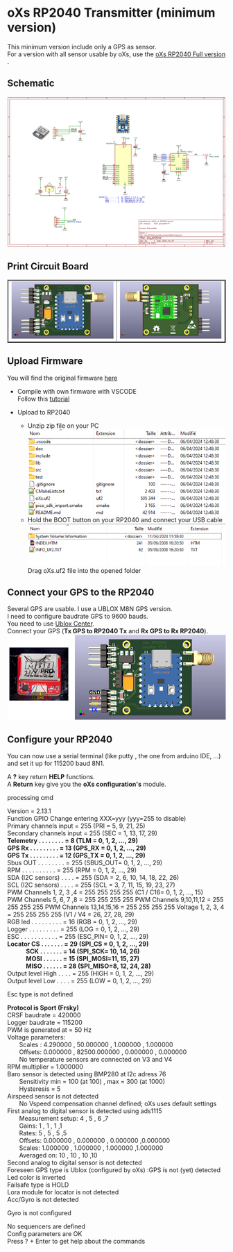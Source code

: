 # oXs RP2040 Transmitter (minimum version)  

This minimum version include only a GPS as sensor.  
For a version with all sensor usable by oXs, use the [oXs RP2040 Full version](https://github.com/pierrotm777/oXs_Locator/tree/main/oXs_RP2040_Emitter/Emitter_And_Full_Telemetry)  .  

## Schematic
![Schematic](https://github.com/pierrotm777/oXs_Locator/blob/main/oXs_RP2040_Emitter/Emitter_Minimum/oXs_RP2040_Locator_transmitter.png)    

## Print Circuit Board
  <table border="2">
  <tr>
  <td><img src="https://github.com/pierrotm777/oXs_Locator/blob/main/oXs_RP2040_Emitter/Emitter_Minimum/oXs_RP2040_Locator_transmitter_Top.jpg" border="0"/></td>
  <td><img src="https://github.com/pierrotm777/oXs_Locator/blob/main/oXs_RP2040_Emitter/Emitter_Minimum/oXs_RP2040_Locator_transmitter_Bot.jpg" border="0"/></td>
  </tr>
  </table>

## Upload Firmware
You will find the original firmware [here](https://github.com/mstrens/oXs_on_RP2040/tree/test)    
  * Compile with own firmware with VSCODE  
    Follow this [tutorial](https://github.com/mstrens/oXs_on_RP2040#----------software--------------------)    
	
  * Upload to RP2040  
    * Unzip zip file on your PC  
	![src](https://github.com/pierrotm777/oXs_Locator/blob/main/oXs_RP2040_Emitter/Emitter_Minimum/oXs_RP2040.png)    
	* Hold the BOOT button on your RP2040 and connect your USB cable  
	![src](https://github.com/pierrotm777/oXs_Locator/blob/main/oXs_RP2040_Emitter/Emitter_Minimum/RP2040_Upload.png)    
	Drag oXs.uf2 file into the opened folder  

## Connect your GPS to the RP2040
Several GPS are usable. I use a UBLOX M8N GPS version.  
I need to configure baudrate GPS to 9600 bauds.  
You need to use [Ublox Center](https://www.u-blox.com/en/product/u-center).  
Connect your GPS (**Tx GPS to RP2040 Tx** and **Rx GPS to Rx RP2040**).  
![GPS wiring](https://github.com/pierrotm777/oXs_Locator/blob/main/oXs_RP2040_Emitter/Emitter_Minimum/oXs_RP2040_Locator_transmitter_Minimum.jpg)  

## Configure your RP2040
You can now use a serial terminal (like putty , the one from arduino IDE, ...)   and set it up for 115200 baud 8N1.  

A **?** key return **HELP** functions.  
A **Return** key give you the **oXs configuration's** module.  

processing cmd

Version = 2.13.1  
    Function                GPIO  Change entering XXX=yyy (yyy=255 to disable)  
Primary channels input    =  255  (PRI     = 5, 9, 21, 25)  
Secondary channels input  =  255  (SEC     = 1, 13, 17, 29)  
<b>Telemetry . . . . . . . . =    8  (TLM     = 0, 1, 2, ..., 29)  
GPS Rx  . . . . . . . . . =   13  (GPS_RX  = 0, 1, 2, ..., 29)  
GPS Tx  . . . . . . . . . =   12  (GPS_TX  = 0, 1, 2, ..., 29)</b>  
Sbus OUT  . . . . . . . . =  255  (SBUS_OUT= 0, 1, 2, ..., 29)  
RPM   . . . . . . . . . . =  255  (RPM     = 0, 1, 2, ..., 29)  
SDA (I2C sensors)   . . . . =  255  (SDA     = 2, 6, 10, 14, 18, 22, 26)  
SCL (I2C sensors)   . . . . =  255  (SCL     = 3, 7, 11, 15, 19, 23, 27)  
PWM Channels 1, 2, 3 ,4   =  255  255  255  255 (C1 / C16= 0, 1, 2, ..., 15)  
PWM Channels 5, 6, 7 ,8   =  255  255  255  255
PWM Channels 9,10,11,12   =  255  255  255  255
PWM Channels 13,14,15,16  =  255  255  255  255
Voltage 1, 2, 3, 4        =  255  255  255  255 (V1 / V4 = 26, 27, 28, 29)  
RGB led . . . . . . . . . =   16  (RGB    = 0, 1, 2, ..., 29)  
Logger  . . . . . . . . . =  255  (LOG    = 0, 1, 2, ..., 29)  
ESC . . . . . . . . . . . =  255  (ESC_PIN= 0, 1, 2, ..., 29)  
<b>Locator CS  . . . . . . . =   29  (SPI_CS = 0, 1, 2, ..., 29)  
&nbsp; &nbsp; &nbsp; &nbsp; &nbsp; &nbsp; &nbsp;SCK . . . . . . . =   14  (SPI_SCK= 10, 14, 26)  
&nbsp; &nbsp; &nbsp; &nbsp; &nbsp; &nbsp; &nbsp;MOSI  . . . . . . =   15  (SPI_MOSI=11, 15, 27)  
&nbsp; &nbsp; &nbsp; &nbsp; &nbsp; &nbsp; &nbsp;MISO  . . . . . . =   28  (SPI_MISO=8, 12, 24, 28)</b>  
Output level High . . . . =  255  (HIGH = 0, 1, 2, ..., 29)  
Output level Low  . . . . =  255  (LOW  = 0, 1, 2, ..., 29)  

Esc type is not defined

**Protocol is Sport (Frsky)**  
CRSF baudrate   = 420000  
Logger baudrate = 115200  
PWM is generated at = 50 Hz  
Voltage parameters:  
&nbsp; &nbsp; &nbsp; &nbsp;Scales : 4.290000 , 50.000000 , 1.000000 , 1.000000  
&nbsp; &nbsp; &nbsp; &nbsp;Offsets: 0.000000 , 82500.000000 , 0.000000 , 0.000000  
&nbsp; &nbsp; &nbsp; &nbsp;No temperature sensors are connected on V3 and V4  
RPM multiplier = 1.000000  
Baro sensor is detected using BMP280 at I2c adress 76  
&nbsp; &nbsp; &nbsp; &nbsp;Sensitivity min = 100 (at 100)     , max = 300 (at 1000)  
&nbsp; &nbsp; &nbsp; &nbsp;Hysteresis = 5  
Airspeed sensor is not detected  
&nbsp; &nbsp; &nbsp; &nbsp;No Vspeed compensation channel defined; oXs uses default settings  
First analog to digital sensor is detected using ads1115  
&nbsp; &nbsp; &nbsp; &nbsp;Measurement setup: 4 , 5 , 6 ,7  
&nbsp; &nbsp; &nbsp; &nbsp;Gains: 1 , 1 , 1 ,1  
&nbsp; &nbsp; &nbsp; &nbsp;Rates: 5 , 5 , 5 ,5  
&nbsp; &nbsp; &nbsp; &nbsp;Offsets: 0.000000 , 0.000000 , 0.000000 ,0.000000  
&nbsp; &nbsp; &nbsp; &nbsp;Scales: 1.000000 , 1.000000 , 1.000000 ,1.000000  
&nbsp; &nbsp; &nbsp; &nbsp;Averaged on: 10 , 10 , 10 ,10  
Second analog to digital sensor is not detected  
Foreseen GPS type is Ublox (configured by oXs)   :GPS is not (yet)   detected  
Led color is inverted  
Failsafe type is HOLD  
Lora module for locator is not detected  
Acc/Gyro is not detected  

Gyro is not configured  

No sequencers are defined  
Config parameters are OK  
Press ? + Enter to get help about the commands  

